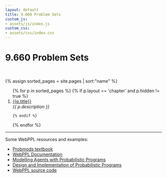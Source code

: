 ```yaml
---
layout: default
title: 9.660 Problem Sets
custom_js:
- assets/js/index.js
custom_css:
- assets/css/index.css
---
```


<div id="header">
  <h1 id='title'>9.660 Problem Sets</h1>
</div>

<br />

{% assign sorted_pages = site.pages | sort:"name" %}

<ol> 
{% for p in sorted_pages %}
    {% if p.layout == 'chapter' and p.hidden != true %}
    <li><a href="{{ site.baseurl }}{{ p.url }}">{{p.title}}</a><br />
    <em>{{ p.description }}</em>
    </li>

    {% endif %}
{% endfor %}
</ol>

<hr/>

Some WebPPL resources and examples:

- [Probmods textbook](http://probmods.org/v2)
- [WebPPL Documentation](http://docs.webppl.org/en/master/)
- [Modelling Agents with Probabilistic Programs](http://agentmodels.org)
- [Design and Implementation of Probabilistic Programs](http://dippl.org)
- [WebPPL source code](https://github.com/probmods/webppl)
